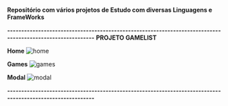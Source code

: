 **Repositório com vários projetos de Estudo com diversas Linguagens e FrameWorks**

**-----------------------------------------------------------------------------------------------------------**
**PROJETO GAMELIST** 

**Home**
![home](https://github.com/andrematos90/ProjetosPraticos-DesenvolvimentoFullStack-/assets/103394184/f0f2b928-3904-48f2-ad2f-b9d7f86cc00e)

**Games**
![games](https://github.com/andrematos90/ProjetosPraticos-DesenvolvimentoFullStack-/assets/103394184/18688e49-4f18-411a-8080-9104bfcf1694)

**Modal**
![modal](https://github.com/andrematos90/ProjetosPraticos-DesenvolvimentoFullStack-/assets/103394184/feb7a0d5-d1d7-4cc4-b01d-4266b05b5da3)


**-----------------------------------------------------------------------------------------------------------**


